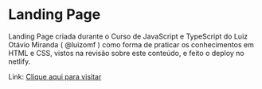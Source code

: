 # Landing Page

Landing Page criada durante o Curso de JavaScript e TypeScript do Luiz Otávio Miranda ( @luizomf ) como forma de praticar os conhecimentos em HTML e CSS, vistos na revisão sobre este conteúdo, e feito o deploy no netlify.

Link: [Clique aqui para visitar](https://landingpage-cursojs.netlify.app/)
